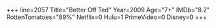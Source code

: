 +++
line=2057
Title="Better Off Ted"
Year=2009
Age="7+"
IMDb="8.2"
RottenTomatoes="89%"
Netflix=0
Hulu=1
PrimeVideo=0
Disney=0
+++

